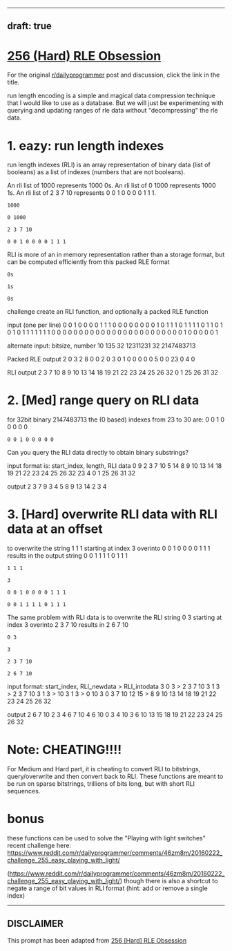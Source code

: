 ---
draft: true
----

# [256 (Hard) RLE Obsession](https://www.reddit.com/r/dailyprogrammer/comments/48w88o/20160304_challenge_256_hard_rle_obsession/)

For the original [r/dailyprogrammer](https://www.reddit.com/r/dailyprogrammer/) post and discussion, click the link in the title.

run length encoding is a simple and magical data compression technique that I would like to use as a database.  But we will just be experimenting with querying and updating ranges of rle data without "decompressing" the rle data.

# 1. eazy: run length indexes
run length indexes (RLI) is an array representation of binary data (list of booleans) as a list of indexes (numbers that are not booleans).

An rli list of 1000 represents 1000 0s.
An rli list of 0 1000 represents 1000 1s.
An rli list of 2 3 7 10 represents 0 0 1 0 0 0 0 1 1 1. 


```
1000
```

```
0 1000
```

```
2 3 7 10
```

```
0 0 1 0 0 0 0 1 1 1
```
RLI is more of an in memory representation rather than a storage format, but can be computed efficiently from this packed RLE format


```
0s
```

```
1s
```

```
0s
```
challenge
create an RLI function, and optionally a packed RLE function

input  (one per line)
0 0 1 0 0 0 0 1 1 1
0 0 0 0 0 0 0 0 1 0 1 1 1 0 1 1 1 1 0 1 1 0 1 0 1 0 1 1 1 1 1 1
1 0 0 0 0 0 0 0 0 0 0 0 0 0 0 0 0 0 0 0 0 0 0 0 0 1 0 0 0 0 0 1

alternate input: bitsize, number
10 135
32 12311231
32 2147483713

Packed RLE output
2 0 3 2
8 0 0 2 0 3 0 1 0 0 0 0 0 5
0 0 23 0 4 0

RLI output
2 3 7 10
8 9 10 13 14 18 19 21 22 23 24 25 26 32
0 1 25 26 31 32

# 2. [Med] range query on RLI data
for 32bit binary 2147483713 the (0 based) indexes from 23 to 30 are: 0 0 1 0 0 0 0 0


```
0 0 1 0 0 0 0 0
```
Can you query the RLI data directly to obtain binary substrings?

input format is:  start_index, length, RLI data
0 9 2 3 7 10
5 14 8 9 10 13 14 18 19 21 22 23 24 25 26 32
23 4 0 1 25 26 31 32

output
2 3 7 9
3 4 5 8 9 13 14
2 3 4

# 3. [Hard] overwrite RLI data with RLI data at an offset
to overwrite the string 1 1 1 starting at index 3 overinto 0 0 1 0 0 0 0 1 1 1 results in the output string 0 0 1 1 1 1 0 1 1 1


```
1 1 1
```

```
3
```

```
0 0 1 0 0 0 0 1 1 1
```

```
0 0 1 1 1 1 0 1 1 1
```
The same problem with RLI data is to overwrite the RLI string 0 3 starting at index 3 overinto 2 3 7 10 results in 2 6 7 10


```
0 3
```

```
3
```

```
2 3 7 10
```

```
2 6 7 10
```
input format: start_index, RLI_newdata > RLI_intodata
3 0 3 > 2 3 7 10
3 1 3 > 2 3 7 10
3 1 3 > 10
3 1 3 > 0 10
3 0 3 7 10 12 15 > 8 9 10 13 14 18 19 21 22 23 24 25 26 32

output
2 6 7 10
2 3 4 6 7 10
4 6 10
0 3 4 10
3 6 10 13 15 18 19 21 22 23 24 25 26 32

# Note: CHEATING!!!!
For Medium and Hard part, it is cheating to convert RLI to bitstrings, query/overwrite and then convert back to RLI.  These functions are meant to be run on sparse bitstrings, trillions of bits long, but with short RLI sequences.

# bonus
these functions can be used to solve the "Playing with light switches" recent challenge here: https://www.reddit.com/r/dailyprogrammer/comments/46zm8m/20160222_challenge_255_easy_playing_with_light/

(https://www.reddit.com/r/dailyprogrammer/comments/46zm8m/20160222_challenge_255_easy_playing_with_light/)
though there is also a shortcut to negate a range of bit values in RLI format (hint: add or remove a single index)


----
## **DISCLAIMER**
This prompt has been adapted from [256 [Hard] RLE Obsession](https://www.reddit.com/r/dailyprogrammer/comments/48w88o/20160304_challenge_256_hard_rle_obsession/
)
